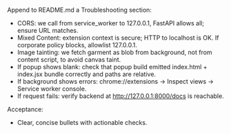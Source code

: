 Append to README.md a Troubleshooting section:

- CORS: we call from service_worker to 127.0.0.1, FastAPI allows all; ensure URL matches.
- Mixed Content: extension context is secure; HTTP to localhost is OK. If corporate policy blocks, allowlist 127.0.0.1.
- Image tainting: we fetch garment as blob from background, not from content script, to avoid canvas taint.
- If popup shows blank: check that popup build emitted index.html + index.jsx bundle correctly and paths are relative.
- If background shows errors: chrome://extensions → Inspect views → Service worker console.
- If request fails: verify backend at http://127.0.0.1:8000/docs is reachable.

Acceptance:

- Clear, concise bullets with actionable checks.
